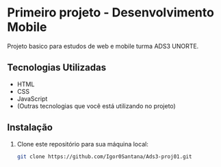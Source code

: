 # Primeiro projeto - Desenvolvimento Mobile

Projeto basico para estudos de web e mobile turma ADS3 UNORTE.

## Tecnologias Utilizadas

- HTML
- CSS
- JavaScript
- (Outras tecnologias que você está utilizando no projeto)

## Instalação

1. Clone este repositório para sua máquina local:

   ```bash
   git clone https://github.com/Igor0Santana/Ads3-proj01.git